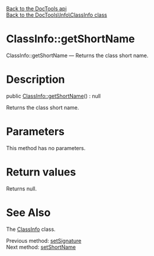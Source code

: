 [Back to the DocTools api](https://github.com/lingtalfi/DocTools/blob/master/doc/api/DocTools.md)<br>
[Back to the DocTools\Info\ClassInfo class](https://github.com/lingtalfi/DocTools/blob/master/doc/api/DocTools/Info/ClassInfo.md)


ClassInfo::getShortName
================



ClassInfo::getShortName — Returns the class short name.




Description
================


public [ClassInfo::getShortName](https://github.com/lingtalfi/DocTools/blob/master/doc/api/DocTools/Info/ClassInfo/getShortName.md)() : null




Returns the class short name.




Parameters
================

This method has no parameters.


Return values
================

Returns null.







See Also
================

The [ClassInfo](https://github.com/lingtalfi/DocTools/blob/master/doc/api/DocTools/Info/ClassInfo.md) class.

Previous method: [setSignature](https://github.com/lingtalfi/DocTools/blob/master/doc/api/DocTools/Info/ClassInfo/setSignature.md)<br>Next method: [setShortName](https://github.com/lingtalfi/DocTools/blob/master/doc/api/DocTools/Info/ClassInfo/setShortName.md)<br>

